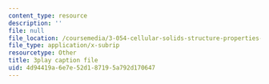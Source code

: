 ```yaml
---
content_type: resource
description: ''
file: null
file_location: /coursemedia/3-054-cellular-solids-structure-properties-and-applications-spring-2015/4d94419a6e7e52d187195a792d170647_4d3RQs2JnKg.vtt
file_type: application/x-subrip
resourcetype: Other
title: 3play caption file
uid: 4d94419a-6e7e-52d1-8719-5a792d170647
---
```

